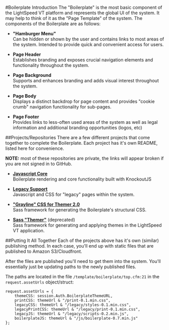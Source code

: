 #Boilerplate Introduction
The "Boilerplate" is the most basic component of the LightSpeed VT platform and represents the global UI of the system. It may help to think of it as the "Page Template" of the system. The components of the Boilerplate are as follows:

* **"Hamburger Menu"**  
Can be hidden or shown by the user and contains links to most areas of the system. Intended to provide quick and convenient access for users.

* **Page Header**  
Establishes branding and exposes crucial navigation elements and functionality throughout the system.

* **Page Background**  
Supports and enhances branding and adds visual interest throughout the system.

* **Page Body**  
Displays a distinct backdrop for page content and provides "cookie crumb" navigation functionality for sub-pages.

* **Page Footer**  
Provides links to less-often used areas of the system as well as legal information and additional branding opportunities (logos, etc)

##Projects/Repositories
There are a few different projects that come together to complete the Boilerplate. Each project has it's own README, listed here for convenience.  

**NOTE:** most of these repositories are private, the links will appear broken if you are not signed in to GitHub.

* [**Javascript Core**](https://github.com/lightspeedvt/boilerplate)  
Boilerplate rendering and core functionality built with KnockoutJS

* [**Legacy Support**](https://github.com/lightspeedvt/boilerplate-legacy-support)  
Javascript and CSS for "legacy" pages within the system.

* [**"Grayline" CSS for Themer 2.0**](https://github.com/lightspeedvt/boilerplate-master)  
Sass framework for generating the Boilerplate's structural CSS.

* [**Sass "Themer"**](https://github.com/lightspeedvt/boilerplate-css) (deprecated)  
Sass framework for generating and applying themes in the LightSpeed VT application.

##Putting It All Together
Each of the projects above has it's own (similar) publishing method. In each case, you'll end up with static files that are published to Amazon S3/Cloudfront.

After the files are published you'll need to get them into the system. You'll essentially just be updating paths to the newly published files.

The paths are located in the file `/template/boilerplate/top.cfm:21` in the `request.assetUrls` object/struct:

```
request.assetUrls = {
    themeCSS: session.Auth.BoilerplateThemeURL,
    printCSS: themeUrl & "/print-0.1.min.css",
    legacyCSS: themeUrl & "/legacy/styles-0.1.min.css",
    legacyPrintCSS: themeUrl & "/legacy/print-0.1.min.css",
    legacyJS: themeUrl & "/legacy/scripts-0.2.min.js",
    boilerplateJS: themeUrl & "/js/boilerplate-0.7.min.js"
};
```
